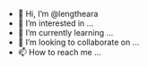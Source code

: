 - 👋 Hi, I’m @lengtheara
- 👀 I’m interested in ...
- 🌱 I’m currently learning ...
- 💞️ I’m looking to collaborate on ...
- 📫 How to reach me ...

<!---
lengtheara/lengtheara is a ✨ special ✨ repository because its `README.md` (this file) appears on your GitHub profile.
You can click the Preview link to take a look at your changes.
--->
